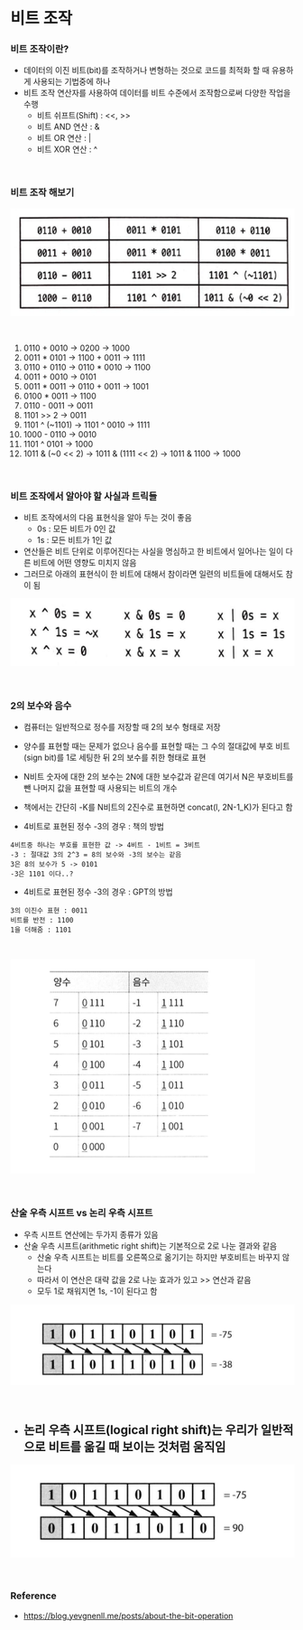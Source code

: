 # 비트 조작

### 비트 조작이란?
- 데이터의 이진 비트(bit)를 조작하거나 변형하는 것으로 코드를 최적화 할 때 유용하게 사용되는 기법중에 하나
- 비트 조작 연산자를 사용하여 데이터를 비트 수준에서 조작함으로써 다양한 작업을 수행
    - 비트 쉬프트(Shift) : <<, >>
    - 비트 AND 연산 : &
    - 비트 OR 연산 : |
    - 비트 XOR 연산 : ^

<br>

### 비트 조작 해보기

![비트 조작](./img/BitManipulation.png)

<br>

1. 0110 + 0010 -> 0200 -> 1000
2. 0011 * 0101 -> 1100 + 0011 -> 1111
3. 0110 + 0110 -> 0110 * 0010 -> 1100
4. 0011 + 0010 -> 0101
5. 0011 * 0011 -> 0110 + 0011 -> 1001
6. 0100 * 0011 -> 1100
7. 0110 - 0011 -> 0011
8. 1101 >> 2 -> 0011
9. 1101 ^ (~1101) -> 1101 ^ 0010 -> 1111
10. 1000 - 0110 -> 0010
11. 1101 ^ 0101 -> 1000
12. 1011 & (~0 << 2) -> 1011 & (1111 << 2) -> 1011 & 1100 -> 1000

<br>

### 비트 조작에서 알아야 할 사실과 트릭들
- 비트 조작에서의 다음 표현식을 알아 두는 것이 좋음
    - 0s : 모든 비트가 0인 값
    - 1s : 모든 비트가 1인 값
- 연산들은 비트 단위로 이루어진다는 사실을 명심하고 한 비트에서 일어나는 일이 다른 비트에 어떤 영향도 미치지 않음
- 그러므로 아래의 표현식이 한 비트에 대해서 참이라면 일련의 비트들에 대해서도 참이 됨

![비트 조작2](./img/BitManipulaction2.png)

<br>

### 2의 보수와 음수
- 컴퓨터는 일반적으로 정수를 저장할 때 2의 보수 형태로 저장
- 양수를 표현할 때는 문제가 없으나 음수를 표현할 때는 그 수의 절대값에 부호 비트(sign bit)를 1로 세팅한 뒤 2의 보수를 취한 형태로 표현
- N비트 숫자에 대한 2의 보수는 2N에 대한 보수값과 같은데 여기서 N은 부호비트를 뺀 나머지 값을 표현할 때 사용되는 비트의 개수
- 책에서는 간단히 -K를 N비트의 2진수로 표현하면 concat(l, 2N-1_K)가 된다고 함

- 4비트로 표현된 정수 -3의 경우 : 책의 방법
```
4비트중 하나는 부호를 표현한 값 -> 4비트 - 1비트 = 3비트
-3 : 절대값 3의 2^3 = 8의 보수와 -3의 보수는 같음
3은 8의 보수가 5 -> 0101
-3은 1101 이다..?
```

- 4비트로 표현된 정수 -3의 경우 : GPT의 방법
```
3의 이진수 표현 : 0011
비트를 반전 : 1100
1을 더해줌 : 1101
```

<br>

![이진수 정수](./img/BinaryInteger.png)

<br>

### 산술 우측 시프트 vs 논리 우측 시프트
- 우측 시프트 연산에는 두가지 종류가 있음
- 산술 우측 시프트(arithmetic right shift)는 기본적으로 2로 나눈 결과와 같음
    - 산술 우측 시프트는 비트를 오른쪽으로 옮기기는 하지만 부호비트는 바꾸지 않는다
    - 따라서 이 연산은 대략 값을 2로 나눈 효과가 있고 >> 연산과 같음
    - 모두 1로 채워지면 1s, -1이 된다고 함

![산술 우측 시프트](./img/ArithmeticRightShift.png)

<br>

- 논리 우측 시프트(logical right shift)는 우리가 일반적으로 비트를 옮길 때 보이는 것처럼 움직임
    - 

![논리 우측 시프트](./img/LogicalRightShift.png)

<br>

### Reference
- https://blog.yevgnenll.me/posts/about-the-bit-operation